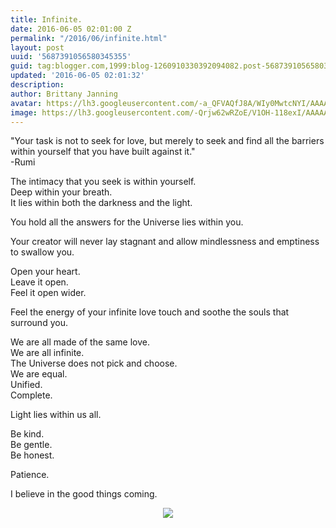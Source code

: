 ```yaml
---
title: Infinite.
date: 2016-06-05 02:01:00 Z
permalink: "/2016/06/infinite.html"
layout: post
uuid: '5687391056580345355'
guid: tag:blogger.com,1999:blog-1260910330392094082.post-5687391056580345355
updated: '2016-06-05 02:01:32'
description: 
author: Brittany Janning
avatar: https://lh3.googleusercontent.com/-a_QFVAQfJ8A/WIy0MwtcNYI/AAAAAAAAAYU/MjTQjocbF6Q/s640/IMG_20170126_093835_269.jpg
image: https://lh3.googleusercontent.com/-Qrjw62wRZoE/V1OH-118exI/AAAAAAAAAPo/ESOqAzZ0juo/s640/2015-07-31%25252007.22.20.png
---
```


<div class="css-full-post-content js-full-post-content">
<p dir="ltr">"Your task is not to seek for love, but merely to seek and find all the barriers within yourself that you have built against it."<br>-Rumi</p><p dir="ltr">The intimacy that you seek is within yourself.<br>Deep within your breath.<br>It lies within both the darkness and the light.</p><p dir="ltr">You hold all the answers for the Universe lies within you.</p><p dir="ltr">Your creator will never lay stagnant and allow mindlessness and emptiness to swallow you.</p><p dir="ltr">Open your heart.<br>Leave it open.<br>Feel it open wider.</p><p dir="ltr">Feel the energy of your infinite love touch and soothe the souls that surround you.</p><p dir="ltr">We are all made of the same love.<br>We are all infinite.<br>The Universe does not pick and choose.<br>We are equal. <br>Unified.<br>Complete.</p><p dir="ltr">Light lies within us all.</p><p dir="ltr">Be kind.<br>Be gentle.<br>Be honest.</p><p dir="ltr">Patience.</p><p dir="ltr">I believe in the good things coming. </p><div class="separator" style="clear: both; text-align: center;"> <a href="https://lh3.googleusercontent.com/-Qrjw62wRZoE/V1OH-118exI/AAAAAAAAAPo/ESOqAzZ0juo/s1600/2015-07-31%25252007.22.20.png" imageanchor="1" style="margin-left: 1em; margin-right: 1em;"> <img border="0" src="https://lh3.googleusercontent.com/-Qrjw62wRZoE/V1OH-118exI/AAAAAAAAAPo/ESOqAzZ0juo/s640/2015-07-31%25252007.22.20.png"> </a> </div>
</div>
